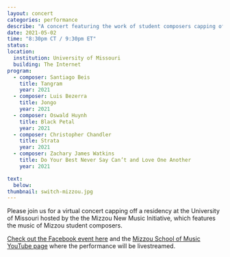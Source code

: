 ```yaml
---
layout: concert
categories: performance
describe: "A concert featuring the work of student composers capping off a virtual residency at Mizzou."
date: 2021-05-02
time: "8:30pm CT / 9:30pm ET"
status:
location:
  institution: University of Missouri
  building: The Internet
program:
  - composer: Santiago Beis
    title: Tangram
    year: 2021
  - composer: Luis Bezerra
    title: Jongo
    year: 2021
  - composer: Oswald Huynh
    title: Black Petal
    year: 2021
  - composer: Christopher Chandler
    title: Strata
    year: 2021
  - composer: Zachary James Watkins
    title: Do Your Best Never Say Can’t and Love One Another
    year: 2021

text:
  below:
thumbnail: switch-mizzou.jpg
---
```


Please join us for a virtual concert capping off a residency at the University of Missouri hosted by the the Mizzou New Music Initiative, which features the music of Mizzou student composers.

[Check out the Facebook event here](https://www.facebook.com/events/450294472938629/?acontext=%7B%22ref%22%3A%2252%22%2C%22action_history%22%3A%22[%7B%5C%22surface%5C%22%3A%5C%22share_link%5C%22%2C%5C%22mechanism%5C%22%3A%5C%22share_link%5C%22%2C%5C%22extra_data%5C%22%3A%7B%5C%22invite_link_id%5C%22%3A3899079900195987%7D%7D]%22%7D) and the [Mizzou School of Music YouTube page](https://www.youtube.com/channel/UCVqHQYMI7cP8SE6Z3XDwSjw) where the performance will be livestreamed.
